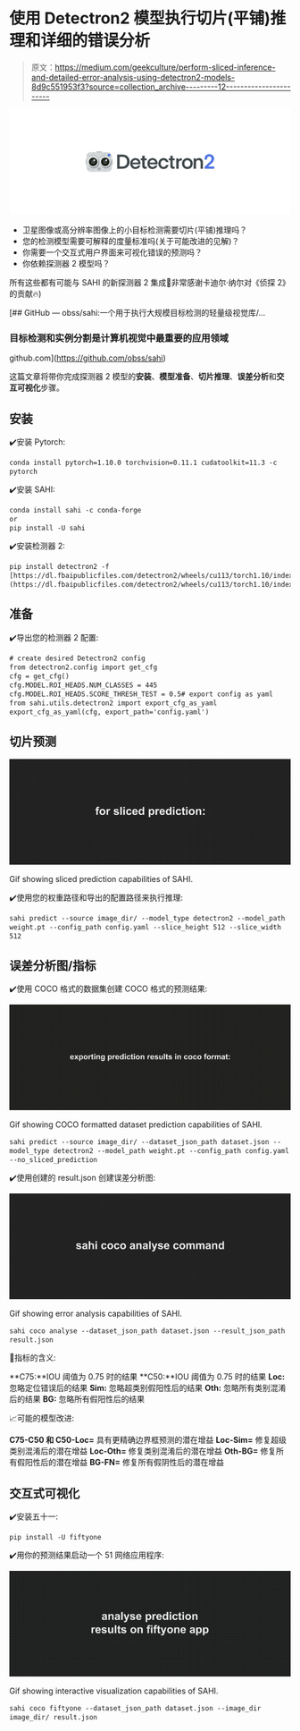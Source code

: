 # 使用 Detectron2 模型执行切片(平铺)推理和详细的错误分析

> 原文：<https://medium.com/geekculture/perform-sliced-inference-and-detailed-error-analysis-using-detectron2-models-8d9c551953f3?source=collection_archive---------12----------------------->

![](img/ab63735b1538e05cd7994eba396b0ab3.png)

*   卫星图像或高分辨率图像上的小目标检测需要切片(平铺)推理吗？
*   您的检测模型需要可解释的度量标准吗(关于可能改进的见解)？
*   你需要一个交互式用户界面来可视化错误的预测吗？
*   你依赖探测器 2 模型吗？

所有这些都有可能与 SAHI 的新探测器 2 集成🚀非常感谢卡迪尔·纳尔对《侦探 2》的贡献🔥)

[](https://github.com/obss/sahi) [## GitHub — obss/sahi:一个用于执行大规模目标检测的轻量级视觉库/…

### 目标检测和实例分割是计算机视觉中最重要的应用领域

github.com](https://github.com/obss/sahi) 

这篇文章将带你完成探测器 2 模型的**安装**、**模型准备**、**切片推理**、**误差分析**和**交互可视化**步骤。

## 安装

✔️安装 Pytorch:

```
conda install pytorch=1.10.0 torchvision=0.11.1 cudatoolkit=11.3 -c pytorch
```

✔️安装 SAHI:

```
conda install sahi -c conda-forge
or
pip install -U sahi
```

✔️安装检测器 2:

```
pip install detectron2 -f [https://dl.fbaipublicfiles.com/detectron2/wheels/cu113/torch1.10/index.html](https://dl.fbaipublicfiles.com/detectron2/wheels/cu113/torch1.10/index.html)
```

## 准备

✔️导出您的检测器 2 配置:

```
# create desired Detectron2 config
from detectron2.config import get_cfg
cfg = get_cfg()
cfg.MODEL.ROI_HEADS.NUM_CLASSES = 445 cfg.MODEL.ROI_HEADS.SCORE_THRESH_TEST = 0.5# export config as yaml
from sahi.utils.detectron2 import export_cfg_as_yaml export_cfg_as_yaml(cfg, export_path='config.yaml')
```

## 切片预测

![](img/167f34e57f4c0dcbca8542ec2249cf4e.png)

Gif showing sliced prediction capabilities of SAHI.

✔️使用您的权重路径和导出的配置路径来执行推理:

```
sahi predict --source image_dir/ --model_type detectron2 --model_path weight.pt --config_path config.yaml --slice_height 512 --slice_width 512
```

## 误差分析图/指标

✔️使用 COCO 格式的数据集创建 COCO 格式的预测结果:

![](img/83b9bb7fd0520e645a37e3bbe6b7515a.png)

Gif showing COCO formatted dataset prediction capabilities of SAHI.

```
sahi predict --source image_dir/ --dataset_json_path dataset.json --model_type detectron2 --model_path weight.pt --config_path config.yaml --no_sliced_prediction
```

✔️使用创建的 result.json 创建误差分析图:

![](img/b25f2210d392db0edba3cfad289d4449.png)

Gif showing error analysis capabilities of SAHI.

```
sahi coco analyse --dataset_json_path dataset.json --result_json_path result.json
```

🎯指标的含义:

**C75:**IOU 阈值为 0.75 时的结果
**C50:**IOU 阈值为 0.75 时的结果
**Loc:** 忽略定位错误后的结果
**Sim:** 忽略超类别假阳性后的结果
**Oth:** 忽略所有类别混淆后的结果
**BG:** 忽略所有假阳性后的结果

📈可能的模型改进:

**C75-C50 和 C50-Loc=** 具有更精确边界框预测的潜在增益
**Loc-Sim=** 修复超级类别混淆后的潜在增益
**Loc-Oth=** 修复类别混淆后的潜在增益
**Oth-BG=** 修复所有假阳性后的潜在增益
**BG-FN=** 修复所有假阴性后的潜在增益

## 交互式可视化

✔️安装五十一:

```
pip install -U fiftyone
```

✔️用你的预测结果启动一个 51 网络应用程序:

![](img/0e72daa81b3a2b54505b801a4cfa903e.png)

Gif showing interactive visualization capabilities of SAHI.

```
sahi coco fiftyone --dataset_json_path dataset.json --image_dir image_dir/ result.json
```